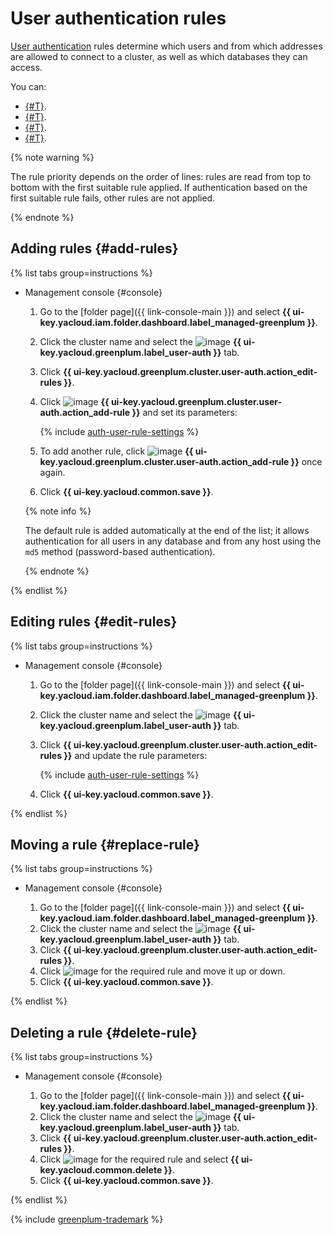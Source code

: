 # User authentication rules

[User authentication](../concepts/user-authentication.md) rules determine which users and from which addresses are allowed to connect to a cluster, as well as which databases they can access.

You can:

* [{#T}](#add-rules).
* [{#T}](#edit-rules).
* [{#T}](#replace-rule).
* [{#T}](#delete-rule).

{% note warning %}

The rule priority depends on the order of lines: rules are read from top to bottom with the first suitable rule applied. If authentication based on the first suitable rule fails, other rules are not applied.

{% endnote %}

## Adding rules {#add-rules}

{% list tabs group=instructions %}

- Management console {#console}

   1. Go to the [folder page]({{ link-console-main }}) and select **{{ ui-key.yacloud.iam.folder.dashboard.label_managed-greenplum }}**.
   1. Click the cluster name and select the ![image](../../_assets/console-icons/persons.svg) **{{ ui-key.yacloud.greenplum.label_user-auth }}** tab.
   1. Click **{{ ui-key.yacloud.greenplum.cluster.user-auth.action_edit-rules }}**.
   1. Click ![image](../../_assets/console-icons/plus.svg) **{{ ui-key.yacloud.greenplum.cluster.user-auth.action_add-rule }}** and set its parameters:

      {% include [auth-user-rule-settings](../../_includes/mdb/mgp/auth-user-rule-settings.md) %}

   1. To add another rule, click ![image](../../_assets/console-icons/plus.svg) **{{ ui-key.yacloud.greenplum.cluster.user-auth.action_add-rule }}** once again.
   1. Click **{{ ui-key.yacloud.common.save }}**.

   {% note info %}

   The default rule is added automatically at the end of the list; it allows authentication for all users in any database and from any host using the `md5` method (password-based authentication).

   {% endnote %}

{% endlist %}

## Editing rules {#edit-rules}

{% list tabs group=instructions %}

- Management console {#console}

   1. Go to the [folder page]({{ link-console-main }}) and select **{{ ui-key.yacloud.iam.folder.dashboard.label_managed-greenplum }}**.
   1. Click the cluster name and select the ![image](../../_assets/console-icons/persons.svg) **{{ ui-key.yacloud.greenplum.label_user-auth }}** tab.
   1. Click **{{ ui-key.yacloud.greenplum.cluster.user-auth.action_edit-rules }}** and update the rule parameters:

      {% include [auth-user-rule-settings](../../_includes/mdb/mgp/auth-user-rule-settings.md) %}

   1. Click **{{ ui-key.yacloud.common.save }}**.

{% endlist %}

## Moving a rule {#replace-rule}

{% list tabs group=instructions %}

- Management console {#console}

   1. Go to the [folder page]({{ link-console-main }}) and select **{{ ui-key.yacloud.iam.folder.dashboard.label_managed-greenplum }}**.
   1. Click the cluster name and select the ![image](../../_assets/console-icons/persons.svg) **{{ ui-key.yacloud.greenplum.label_user-auth }}** tab.
   1. Click **{{ ui-key.yacloud.greenplum.cluster.user-auth.action_edit-rules }}**.
   1. Click ![image](../../_assets/console-icons/grip.svg) for the required rule and move it up or down.
   1. Click **{{ ui-key.yacloud.common.save }}**.

{% endlist %}

## Deleting a rule {#delete-rule}

{% list tabs group=instructions %}

- Management console {#console}

   1. Go to the [folder page]({{ link-console-main }}) and select **{{ ui-key.yacloud.iam.folder.dashboard.label_managed-greenplum }}**.
   1. Click the cluster name and select the ![image](../../_assets/console-icons/persons.svg) **{{ ui-key.yacloud.greenplum.label_user-auth }}** tab.
   1. Click **{{ ui-key.yacloud.greenplum.cluster.user-auth.action_edit-rules }}**.
   1. Click ![image](../../_assets/console-icons/ellipsis.svg) for the required rule and select **{{ ui-key.yacloud.common.delete }}**.
   1. Click **{{ ui-key.yacloud.common.save }}**.

{% endlist %}

{% include [greenplum-trademark](../../_includes/mdb/mgp/trademark.md) %}
